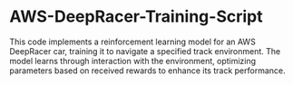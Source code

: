 # AWS-DeepRacer-Training-Script
This code implements a reinforcement learning model for an AWS DeepRacer car, training it to navigate a specified track environment. The model learns through interaction with the environment, optimizing parameters based on received rewards to enhance its track performance.
